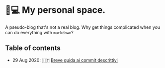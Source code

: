 # 🍍💻 My personal space.
A pseudo-blog that's not a real blog.
Why get things complicated when you can do everything with `markdown`?

## Table of contents
- 29 Aug 2020: 🇮🇹 [Breve guida ai commit descrittivi]()
